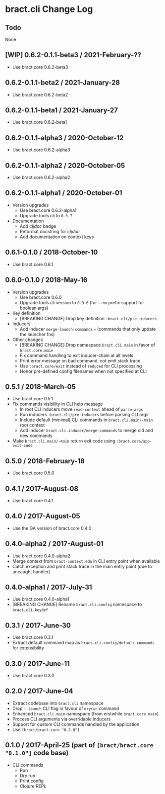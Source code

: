 # bract.cli Change Log

## Todo

None


## [WIP] 0.6.2-0.1.1-beta3 / 2021-February-??

- Use bract.core 0.6.2-beta3


## 0.6.2-0.1.1-beta2 / 2021-January-28

- Use bract.core 0.6.2-beta2


## 0.6.2-0.1.1-beta1 / 2021-January-27

- Use bract.core 0.6.2-beta1


## 0.6.2-0.1.1-alpha3 / 2020-October-12

- Use bract.core 0.6.2-alpha3


## 0.6.2-0.1.1-alpha2 / 2020-October-05

- Use bract.core 0.6.2-alpha2


## 0.6.2-0.1.1-alpha1 / 2020-October-01

- Version upgrades
  - Use bract.core 0.6.2-alpha1
  - Upgrade tools.cli to `0.3.7`
- Documentation
  - Add _cljdoc_ badge
  - Reformat docstring for _cljdoc_
  - Add documentation on context keys


## 0.6.1-0.1.0 / 2018-October-10

- Use bract.core 0.6.1


## 0.6.0-0.1.0 / 2018-May-16

- Version upgrades
  - Use bract.core 0.6.0
  - Upgrade tools.cli version to `0.3.6` (for `--no` prefix support for boolean args)
- Key definition
  - [BREAKING CHANGE] Drop key definition `:bract.cli/pre-inducers`
- Inducers
  - Add inducer `merge-launch-commands` - (commands that only update the launcher fns)
- Other changes
  - [BREAKING CHANGE] Drop namespace `bract.cli.main` in favor of `bract.core.main`
  - Fix command handling to exit inducer-chain at all levels
  - Print error message on bad command, not emit stack trace
  - Use `:bract.core/exit` instead of `reduced` for CLI processing
  - Honor pre-defined config filenames when not specified at CLI


## 0.5.1 / 2018-March-05

- Use bract.core 0.5.1
- Fix commands visibility in CLI help message
  - In root CLI inducers move `read-context` ahead of `parse-args`
  - Run inducers `:bract.cli/pre-inducers` before parsing CLI args
  - Include default (minimal) CLI commands in `bract.cli.main/-main` root context
  - Add inducer `bract.cli.inducer/merge-commands` to merge old and new commands
- Make `bract.cli.main/-main` return exit code using `:bract.core/app-exit-code`


## 0.5.0 / 2018-February-18

- Use bract.core 0.5.0


## 0.4.1 / 2017-August-08

- Use bract.core 0.4.1


## 0.4.0 / 2017-August-05

- Use the GA version of bract.core 0.4.0


## 0.4.0-alpha2 / 2017-August-01

- Use bract.core 0.4.0-alpha2
- Merge context from `bract-context.edn` in CLI entry point when available
- Catch exception and print stack trace in the main entry point (due to uncaught handler)


## 0.4.0-alpha1 / 2017-July-31

- Use bract.core 0.4.0-alpha1
- [BREAKING CHANGE] Rename `bract.cli.config` namespace to `bract.cli.keydef`


## 0.3.1 / 2017-June-30

- Use bract.core 0.3.1
- Extract default command map as `bract.cli.config/default-commands` for extensibility


## 0.3.0 / 2017-June-11
- Use bract.core 0.3.0


## 0.2.0 / 2017-June-04
- Extract codebase into `bract.cli` namespace
- Drop `--launch` CLI flag in favour of `dryrun` command
- Enhanced `bract.cli.main` namespace (from erstwhile `bract.core.main`)
- Process CLI arguments via overridable inducers
- Support for custom CLI commands handled by the application
- Use `[bract/bract.core "0.2.0"]`


## 0.1.0 / 2017-April-25 (part of `[bract/bract.core "0.1.0"]` code base)
- CLI commands
  - Run
  - Dry run
  - Print config
  - Clojure REPL

